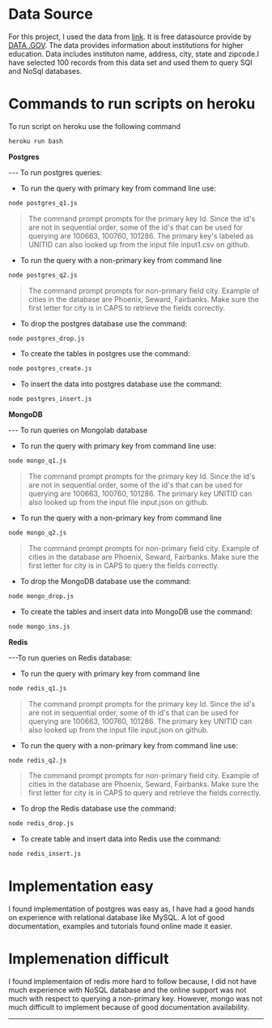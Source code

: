 # Data Source
For this project, I used the data from 
[link](https://inventory.data.gov/dataset/032e19b4-5a90-41dc-83ff-6e4cd234f565/resource/38625c3d-5388-4c16-a30f-d105432553a4). It is free datasource provide by       [DATA .GOV](http://www.data.gov/developers/apis). The data provides information about institutions for higher education. Data includes instituton name, address, city, state and zipcode.I have selected 100 records from this data set and used them to query SQl and NoSql databases.

# Commands to run scripts on heroku

To run script on heroku use the following command
```sh
heroku run bash
```
**Postgres**
 
 --- To run postgres queries:
- To run the query with primary key from command line use:
```sh
node postgres_q1.js
```
> The command prompt prompts for the primary key Id. Since the id's are not in sequential order, some of the id's that can be used for querying are 100663, 100760, 101286. The primary key's labeled as UNITID can also looked up from the input file input1.csv on github.

-   To run the query with a non-primary key from command line
```sh
node postgres_q2.js
```
> The command prompt prompts for non-primary field city. Example of cities in the database are Phoenix, Seward, Fairbanks. Make sure the first letter for city is in CAPS to retrieve the fields correctly.

- To drop the postgres database use the command:
```sh
node postgres_drop.js
```
- To create the tables in postgres use the command: 
```sh
node postgres_create.js
```
- To insert the data into postgres database use the command:
```sh
node postgres_insert.js
```
**MongoDB**

--- To run queries on Mongolab database
- To run the query with primary key from command line use:
```sh
node mongo_q1.js
```
> The command prompt prompts for the primary key Id. Since the id's are not in sequential order, some of the id's that can be used for querying are 100663, 100760, 101286. The primary key UNITID can also looked up from the input file input.json on github.

-   To run the query with a non-primary key from command line
```sh
node mongo_q2.js
```
> The command prompt prompts for non-primary field city. Example of cities in the database are Phoenix, Seward, Fairbanks. Make sure the first letter for city is in CAPS to query the fields correctly.
- To drop the MongoDB database use the command:
```sh
node mongo_drop.js
```
- To create the tables and insert data into MongoDB use the command: 
```sh
node mongo_ins.js
```
**Redis**

---To run queries on Redis database:
- To run the query with primary key from command line
```sh
node redis_q1.js
```
> The command prompt prompts for the primary key Id. Since the id's are not in sequential order, some of th id's that can be used for querying are 100663, 100760, 101286. The primary key UNITID can also looked up from the input file input.json on github.

-   To run the query with a non-primary key from command line use:
```sh
node redis_q2.js
```
> The command prompt prompts for non-primary field city. Example of cities in the database are Phoenix, Seward, Fairbanks. Make sure the first letter for city is in CAPS to query and retrieve the fields correctly.
- To drop the Redis database use the command:
```sh
node redis_drop.js
```
- To create table and insert data into Redis use the command: 
```sh
node redis_insert.js
```

# Implementation easy

I found implementation of postgres was easy as, I have had a good hands on experience with relational database like MySQL. A lot of good documentation, examples and tutorials found online made it easier.

# Implemenation difficult

I found implementaion of redis more hard to follow because, I did not have much experience with NoSQL database and the online support was not much with respect to querying a non-primary key. However, mongo was not much difficult to implement because of good documentation availability.


----
 

 






